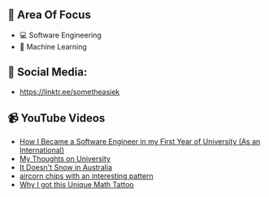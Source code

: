 ## 🧠 Area Of Focus

- 💻 Software Engineering
- 🤖 Machine Learning

## 📰 Social Media:

- https://linktr.ee/sometheasiek

## 📹 YouTube Videos

<!-- YOUTUBE:START -->
- [How I Became a Software Engineer in my First Year of University (As an International)](https://www.youtube.com/watch?v=Ic5gBXGjkuw)
- [My Thoughts on University](https://www.youtube.com/watch?v=1rU3m_zOvVg)
- [It Doesn&#39;t Snow in Australia](https://www.youtube.com/watch?v=k78dty04DmE)
- [aircorn chips with an interesting pattern](https://www.youtube.com/watch?v=mCcCyc0uy_I)
- [Why I got this Unique Math Tattoo](https://www.youtube.com/watch?v=kr7ZrE-GYdU)
<!-- YOUTUBE:END -->

[linkedin]: https://www.linkedin.com/in/sometheasiek/
[youtube]: https://www.youtube.com/channel/UC7axd1HuwGRrcFL5bKG9niQ
[instagram]: https://www.instagram.com/sometheasiekswx2/
